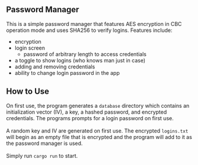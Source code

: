 ## Password Manager

This is a simple password manager that features AES encryption in CBC operation mode and uses SHA256 to verify logins. Features include:
- encryption
- login screen
    - password of arbitrary length to access credentials
- a toggle to show logins (who knows man just in case)
- adding and removing credentials 
- ability to change login password in the app

## How to Use
On first use, the program generates a `database` directory which contains an initialization vector (IV), a key, a hashed password, and encrypted credentials. The programs prompts for a login password on first use. 
<br> <br>
A random key and IV are generated on first use. The encrypted `logins.txt` will begin as an empty file that is encrypted and the program will add to it as the password manager is used. 
<br> <br>
Simply run `cargo run` to start.